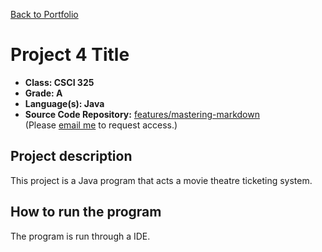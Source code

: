 [Back to Portfolio](./)

Project 4 Title
===============

-   **Class: CSCI 325** 
-   **Grade: A** 
-   **Language(s): Java** 
-   **Source Code Repository:** [features/mastering-markdown](https://github.com/tylerpoor05/CSCI-325)  
    (Please [email me](mailto:mtpoor@csustudent.net?subject=GitHub%20Access) to request access.)

## Project description

This project is a Java program that acts a movie theatre ticketing system. 

## How to run the program

The program is run through a IDE.
